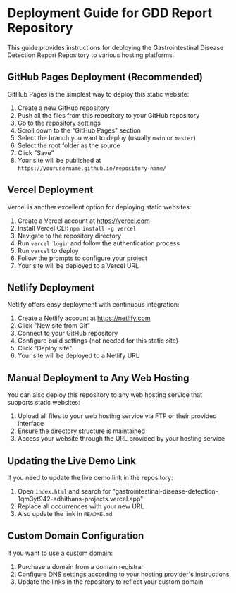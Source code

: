 # Deployment Guide for GDD Report Repository

This guide provides instructions for deploying the Gastrointestinal Disease Detection Report Repository to various hosting platforms.

## GitHub Pages Deployment (Recommended)

GitHub Pages is the simplest way to deploy this static website:

1. Create a new GitHub repository
2. Push all the files from this repository to your GitHub repository
3. Go to the repository settings
4. Scroll down to the "GitHub Pages" section
5. Select the branch you want to deploy (usually `main` or `master`)
6. Select the root folder as the source
7. Click "Save"
8. Your site will be published at `https://yourusername.github.io/repository-name/`

## Vercel Deployment

Vercel is another excellent option for deploying static websites:

1. Create a Vercel account at https://vercel.com
2. Install Vercel CLI: `npm install -g vercel`
3. Navigate to the repository directory
4. Run `vercel login` and follow the authentication process
5. Run `vercel` to deploy
6. Follow the prompts to configure your project
7. Your site will be deployed to a Vercel URL

## Netlify Deployment

Netlify offers easy deployment with continuous integration:

1. Create a Netlify account at https://netlify.com
2. Click "New site from Git"
3. Connect to your GitHub repository
4. Configure build settings (not needed for this static site)
5. Click "Deploy site"
6. Your site will be deployed to a Netlify URL

## Manual Deployment to Any Web Hosting

You can also deploy this repository to any web hosting service that supports static websites:

1. Upload all files to your web hosting service via FTP or their provided interface
2. Ensure the directory structure is maintained
3. Access your website through the URL provided by your hosting service

## Updating the Live Demo Link

If you need to update the live demo link in the repository:

1. Open `index.html` and search for "gastrointestinal-disease-detection-1qm3yt942-adhithans-projects.vercel.app"
2. Replace all occurrences with your new URL
3. Also update the link in `README.md`

## Custom Domain Configuration

If you want to use a custom domain:

1. Purchase a domain from a domain registrar
2. Configure DNS settings according to your hosting provider's instructions
3. Update the links in the repository to reflect your custom domain
